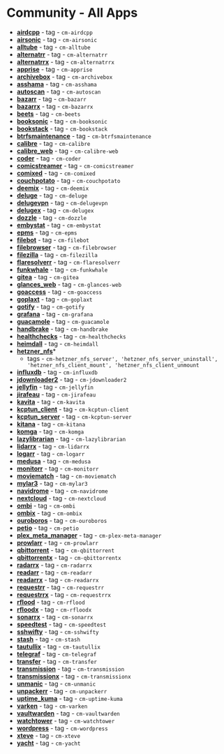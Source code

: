 # Community - All Apps

  -  **[airdcpp](../community/apps/airdcpp.md)**  - tag - `cm-airdcpp`
  -  **[airsonic](../community/apps/airsonic.md)**  - tag - `cm-airsonic`
  -  **[alltube](../community/apps/alltube.md)**  - tag - `cm-alltube`
  -  **[alternatrr](../community/apps/alternatrr.md)**  - tag - `cm-alternatrr`
  -  **[alternatrrx](../community/apps/alternatrrx.md)**  - tag - `cm-alternatrrx`
  -  **[apprise](../community/apps/apprise.md)**  - tag - `cm-apprise`
  -  **[archivebox](../community/apps/archivebox.md)**  - tag - `cm-archivebox`
  -  **[asshama](../community/apps/asshama.md)**  - tag - `cm-asshama`
  -  **[autoscan](../community/apps/autoscan.md)**  - tag - `cm-autoscan`
  -  **[bazarr](../community/apps/bazarr.md)**  - tag - `cm-bazarr`
  -  **[bazarrx](../community/apps/bazarrx.md)**  - tag - `cm-bazarrx`
  -  **[beets](../community/apps/beets.md)**  - tag - `cm-beets`
  -  **[booksonic](../community/apps/booksonic.md)**  - tag - `cm-booksonic`
  -  **[bookstack](../community/apps/bookstack.md)**  - tag - `cm-bookstack`
  -  **[btrfsmaintenance](../community/apps/btrfsmaintenance.md)**  - tag - `cm-btrfsmaintenance`
  -  **[calibre](../community/apps/calibre.md)**  - tag - `cm-calibre`
  -  **[calibre_web](../community/apps/calibre_web.md)**  - tag - `cm-calibre-web`
  -  **[coder](../community/apps/coder.md)**  - tag - `cm-coder`
  -  **[comicstreamer](../community/apps/comicstreamer.md)**  - tag - `cm-comicstreamer`
  -  **[comixed](../community/apps/comixed.md)**  - tag - `cm-comixed`
  -  **[couchpotato](../community/apps/couchpotato.md)**  - tag - `cm-couchpotato`
  -  **[deemix](../community/apps/deemix.md)**  - tag - `cm-deemix`
  -  **[deluge](../community/apps/deluge.md)**  - tag - `cm-deluge`
  -  **[delugevpn](../community/apps/delugevpn.md)**  - tag - `cm-delugevpn`
  -  **[delugex](../community/apps/delugex.md)**  - tag - `cm-delugex`
  -  **[dozzle](../community/apps/dozzle.md)**  - tag - `cm-dozzle`
  -  **[embystat](../community/apps/embystat.md)**  - tag - `cm-embystat`
  -  **[epms](../community/apps/epms.md)**  - tag - `cm-epms`
  -  **[filebot](../community/apps/filebot.md)**  - tag - `cm-filebot`
  -  **[filebrowser](../community/apps/filebrowser.md)**  - tag - `cm-filebrowser`
  -  **[filezilla](../community/apps/filezilla.md)**  - tag - `cm-filezilla`
  -  **[flaresolverr](../community/apps/flaresolverr.md)**  - tag - `cm-flaresolverr`
  -  **[funkwhale](../community/apps/funkwhale.md)**  - tag - `cm-funkwhale`
  -  **[gitea](../community/apps/gitea.md)**  - tag - `cm-gitea`
  -  **[glances_web](../community/apps/glances_web.md)**  - tag - `cm-glances-web`
  -  **[goaccess](../community/apps/goaccess.md)**  - tag - `cm-goaccess`
  -  **[goplaxt](../community/apps/goplaxt.md)**  - tag - `cm-goplaxt`
  -  **[gotify](../community/apps/gotify.md)**  - tag - `cm-gotify`
  -  **[grafana](../community/apps/grafana.md)**  - tag - `cm-grafana`
  -  **[guacamole](../community/apps/guacamole.md)**  - tag - `cm-guacamole`
  -  **[handbrake](../community/apps/handbrake.md)**  - tag - `cm-handbrake`
  -  **[healthchecks](../community/apps/healthchecks.md)**  - tag - `cm-healthchecks`
  -  **[heimdall](../community/apps/heimdall.md)**  - tag - `cm-heimdall`
  -  **[hetzner_nfs](../community/apps/hetzner_nfs.md)***  <br />
        - tags - `cm-hetzner_nfs_server', 'hetzner_nfs_server_uninstall', 'hetzner_nfs_client_mount', 'hetzner_nfs_client_unmount`
  -  **[influxdb](../community/apps/influxdb.md)**  - tag - `cm-influxdb`
  -  **[jdownloader2](../community/apps/jdownloader2.md)**  - tag - `cm-jdownloader2`
  -  **[jellyfin](../community/apps/jellyfin.md)**  - tag - `cm-jellyfin`
  -  **[jirafeau](../community/apps/jirafeau.md)**  - tag - `cm-jirafeau`
  -  **[kavita](../community/apps/kavita.md)**  - tag - `cm-kavita`
  -  **[kcptun_client](../community/apps/kcptun_client.md)**  - tag - `cm-kcptun-client`
  -  **[kcptun_server](../community/apps/kcptun_server.md)**  - tag - `cm-kcptun-server`
  -  **[kitana](../community/apps/kitana.md)**  - tag - `cm-kitana`
  -  **[komga](../community/apps/komga.md)**  - tag - `cm-komga`
  -  **[lazylibrarian](../community/apps/lazylibrarian.md)**  - tag - `cm-lazylibrarian`
  -  **[lidarrx](../community/apps/lidarrx.md)**  - tag - `cm-lidarrx`
  -  **[logarr](../community/apps/logarr.md)**  - tag - `cm-logarr`
  -  **[medusa](../community/apps/medusa.md)**  - tag - `cm-medusa`
  -  **[monitorr](../community/apps/monitorr.md)**  - tag - `cm-monitorr`
  -  **[moviematch](../community/apps/moviematch.md)**  - tag - `cm-moviematch`
  -  **[mylar3](../community/apps/mylar3.md)**  - tag - `cm-mylar3`
  -  **[navidrome](../community/apps/navidrome.md)**  - tag - `cm-navidrome`
  -  **[nextcloud](../community/apps/nextcloud.md)**  - tag - `cm-nextcloud`
  -  **[ombi](../community/apps/ombi.md)**  - tag - `cm-ombi`
  -  **[ombix](../community/apps/ombix.md)**  - tag - `cm-ombix`
  -  **[ouroboros](../community/apps/ouroboros.md)**  - tag - `cm-ouroboros`
  -  **[petio](../community/apps/petio.md)**  - tag - `cm-petio`
  -  **[plex_meta_manager](../community/apps/plex_meta_manager.md)**  - tag - `cm-plex-meta-manager`
  -  **[prowlarr](../community/apps/prowlarr.md)**  - tag - `cm-prowlarr`
  -  **[qbittorrent](../community/apps/qbittorrent.md)**  - tag - `cm-qbittorrent`
  -  **[qbittorrentx](../community/apps/qbittorrentx.md)**  - tag - `cm-qbittorrentx`
  -  **[radarrx](../community/apps/radarrx.md)**  - tag - `cm-radarrx`
  -  **[readarr](../community/apps/readarr.md)**  - tag - `cm-readarr`
  -  **[readarrx](../community/apps/readarrx.md)**  - tag - `cm-readarrx`
  -  **[requestrr](../community/apps/alternatrr.md)**  - tag - `cm-requestrr`
  -  **[requestrrx](../community/apps/requestrr.md)**  - tag - `cm-requestrrx`
  -  **[rflood](../community/apps/rflood.md)**  - tag - `cm-rflood`
  -  **[rfloodx](../community/apps/rfloodx.md)**  - tag - `cm-rfloodx`
  -  **[sonarrx](../community/apps/sonarrx.md)**  - tag - `cm-sonarrx`
  -  **[speedtest](../community/apps/speedtest.md)**  - tag - `cm-speedtest`
  -  **[sshwifty](../community/apps/sshwifty.md)**  - tag - `cm-sshwifty`
  -  **[stash](../community/apps/stash.md)**  - tag - `cm-stash`
  -  **[tautullix](../community/apps/tautullix.md)**  - tag - `cm-tautullix`
  -  **[telegraf](../community/apps/telegraf.md)**  - tag - `cm-telegraf`
  -  **[transfer](../community/apps/transfer.md)**  - tag - `cm-transfer`
  -  **[transmission](../community/apps/transmission.md)**  - tag - `cm-transmission`
  -  **[transmissionx](../community/apps/transmissionx.md)**  - tag - `cm-transmissionx`
  -  **[unmanic](../community/apps/unmanic.md)**  - tag - `cm-unmanic`
  -  **[unpackerr](../community/apps/unpackerr.md)**  - tag - `cm-unpackerr`
  -  **[uptime_kuma](../community/apps/uptime_kuma.md)**  - tag - `cm-uptime-kuma`
  -  **[varken](../community/apps/varken.md)**  - tag - `cm-varken`
  -  **[vaultwarden](../community/apps/vaultwarden.md)**  - tag - `cm-vaultwarden`
  -  **[watchtower](../community/apps/watchtower.md)**  - tag - `cm-watchtower`
  -  **[wordpress](../community/apps/wordpress.md)**  - tag - `cm-wordpress`
  -  **[xteve](../community/apps/xteve.md)**  - tag - `cm-xteve`
  -  **[yacht](../community/apps/yacht.md)**  - tag - `cm-yacht`
